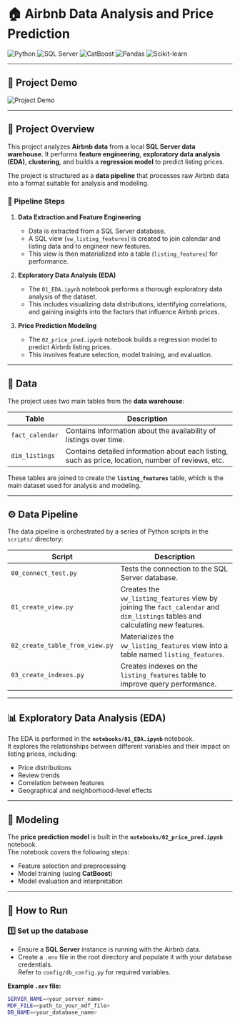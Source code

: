 # 🏠 Airbnb Data Analysis and Price Prediction  

![Python](https://img.shields.io/badge/Python-3.10+-blue?logo=python)
![SQL Server](https://img.shields.io/badge/SQL%20Server-Data%20Warehouse-red?logo=microsoftsqlserver)
![CatBoost](https://img.shields.io/badge/CatBoost-Model-orange?logo=python)
![Pandas](https://img.shields.io/badge/Pandas-Data%20Analysis-150458?logo=pandas)
![Scikit-learn](https://img.shields.io/badge/Scikit--Learn-Machine%20Learning-F7931E?logo=scikitlearn)

---

## 🎥 Project Demo  

![Project Demo](https://placehold.co/800x400/000000/FFFFFF/gif?text=Airbnb+Price+Prediction+Demo)

---

## 📘 Project Overview  

This project analyzes **Airbnb data** from a local **SQL Server data warehouse**. It performs **feature engineering**, **exploratory data analysis (EDA)**, **clustering**, and builds a **regression model** to predict listing prices.  

The project is structured as a **data pipeline** that processes raw Airbnb data into a format suitable for analysis and modeling.  

### 🔄 Pipeline Steps  

1. **Data Extraction and Feature Engineering**  
   - Data is extracted from a SQL Server database.  
   - A SQL view (`vw_listing_features`) is created to join calendar and listing data and to engineer new features.  
   - This view is then materialized into a table (`listing_features`) for performance.  

2. **Exploratory Data Analysis (EDA)**  
   - The `01_EDA.ipynb` notebook performs a thorough exploratory data analysis of the dataset.  
   - This includes visualizing data distributions, identifying correlations, and gaining insights into the factors that influence Airbnb prices.  

3. **Price Prediction Modeling**  
   - The `02_price_pred.ipynb` notebook builds a regression model to predict Airbnb listing prices.  
   - This involves feature selection, model training, and evaluation.  

---

## 🧱 Data  

The project uses two main tables from the **data warehouse**:

| Table | Description |
|--------|--------------|
| `fact_calendar` | Contains information about the availability of listings over time. |
| `dim_listings` | Contains detailed information about each listing, such as price, location, number of reviews, etc. |

These tables are joined to create the **`listing_features`** table, which is the main dataset used for analysis and modeling.  

---

## ⚙️ Data Pipeline  

The data pipeline is orchestrated by a series of Python scripts in the `scripts/` directory:

| Script | Description |
|---------|--------------|
| `00_connect_test.py` | Tests the connection to the SQL Server database. |
| `01_create_view.py` | Creates the `vw_listing_features` view by joining the `fact_calendar` and `dim_listings` tables and calculating new features. |
| `02_create_table_from_view.py` | Materializes the `vw_listing_features` view into a table named `listing_features`. |
| `03_create_indexes.py` | Creates indexes on the `listing_features` table to improve query performance. |

---

## 📊 Exploratory Data Analysis (EDA)  

The EDA is performed in the **`notebooks/01_EDA.ipynb`** notebook.  
It explores the relationships between different variables and their impact on listing prices, including:  
- Price distributions  
- Review trends  
- Correlation between features  
- Geographical and neighborhood-level effects  

---

## 🤖 Modeling  

The **price prediction model** is built in the **`notebooks/02_price_pred.ipynb`** notebook.  
The notebook covers the following steps:  

- Feature selection and preprocessing  
- Model training (using **CatBoost**)  
- Model evaluation and interpretation  

---

## 🚀 How to Run  

### 1️⃣ Set up the database  

- Ensure a **SQL Server** instance is running with the Airbnb data.  
- Create a `.env` file in the root directory and populate it with your database credentials.  
  Refer to `config/db_config.py` for required variables.  

**Example `.env` file:**  

```bash
SERVER_NAME=<your_server_name>
MDF_FILE=<path_to_your_mdf_file>
DB_NAME=<your_database_name>
